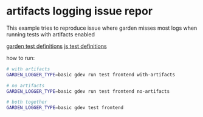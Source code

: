 # artifacts logging issue repor

This example tries to reproduce issue where garden misses most logs when running tests with artifacts enabled

[garden test definitions](/frontend/garden.yml)
[js test definitions](/frontend/test/unit.test.js)

how to run:
```sh
# with artifacts
GARDEN_LOGGER_TYPE=basic gdev run test frontend with-artifacts

# no artifacts
GARDEN_LOGGER_TYPE=basic gdev run test frontend no-artifacts

# both together
GARDEN_LOGGER_TYPE=basic gdev test frontend
```
